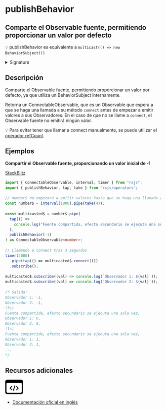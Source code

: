 # publishBehavior

<h2 class="subtitle">Comparte el Observable fuente, permitiendo proporcionar un valor por defecto</h2>

💡 publishBehavior es equivalente a `multicast(() => new BehaviorSubject())`

<details>
<summary>Signatura</summary>

### Firma

`publishBehavior<T>(value: T): UnaryFunction<Observable<T>, ConnectableObservable<T>>`

### Parámetros

<table>
<tr><td>value</td><td>Tipo: <code>T</code>.</td></tr>
</table>

### Retorna

`UnaryFunction<Observable<T>, ConnectableObservable<T>>`

</div>

</details>

## Descripción

Comparte el Observable fuente, permitiendo proporcionar un valor por defecto, ya que utiliza un BehaviorSubject internamente.

Retorna un ConnectableObservable, que es un Observable que espera a que se haga una llamada a su método `connect` antes de empezar a emitir valores a sus Observadores. En el caso de que no se llame a `connect`, el Observable fuente no emitirá ningún valor.

💡 Para evitar tener que llamar a connect manualmente, se puede utilizar el [operador refCount](/operators/multicasting/refCount).

## Ejemplos

**Compartir el Observable fuente, proporcionando un valor inicial de -1**

<a target="_blank" href="https://stackblitz.com/edit/docu-rxjs-publish?file=index.ts">StackBlitz</a>

```typescript
import { ConnectableObservable, interval, timer } from "rxjs";
import { publishBehavior, tap, take } from "rxjs/operators";

// number$ no empezará a emitir valores hasta que se haga una llamada a connect
const number$ = interval(1000).pipe(take(4));

const multicasted$ = number$.pipe(
  tap(() =>
    console.log("Fuente compartida, efecto secundario se ejecuta una sola vez")
  ),
  publishBehavior(-1)
) as ConnectableObservable<number>;

// Llamando a connect tras 3 segundos
timer(3000)
  .pipe(tap(() => multicasted$.connect()))
  .subscribe();

multicasted$.subscribe((val) => console.log(`Observador 1: ${val}`));
multicasted$.subscribe((val) => console.log(`Observador 2: ${val}`));

/* Salida:
Observador 1: -1, 
Observador 2: -1,
(3s)
Fuente compartida, efecto secundario se ejecuta una sola vez,
Observador 1: 0, 
Observador 2: 0,
(1s)
Fuente compartida, efecto secundario se ejecuta una sola vez,
Observador 1: 1,
Observador 2: 1,
...
*/
```

## Recursos adicionales

<a target="_blank" href="https://github.com/ReactiveX/rxjs/blob/master/src/internal/operators/publishBehavior.ts">
<img src="assets/icons/source-code.png" alt="Source code">
</a>
</div>

- <a target="_blank" href="https://rxjs.dev/api/operators/publishBehavior">Documentación oficial en inglés</a>
